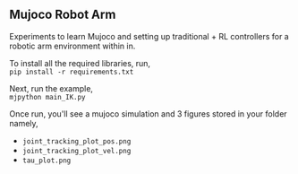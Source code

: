 ## Mujoco Robot Arm

Experiments to learn Mujoco and setting up traditional + RL controllers for a robotic arm environment within in. 

To install all the required libraries, run,  
`pip install -r requirements.txt`

Next, run the example,  
`mjpython main_IK.py` 

Once run, you'll see a mujoco simulation and 3 figures stored in your folder namely, 
- `joint_tracking_plot_pos.png`
- `joint_tracking_plot_vel.png`
- `tau_plot.png` 